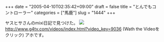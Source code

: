 +++
date = "2005-04-10T02:35:42+09:00"
draft = false
title = "とんでもコントローラー"
categories = ["馬鹿"]
slug = "1444"
+++

ヤスヒサさんのmixi日記で見つけた。
<img src="./?image=4157">
<a href="http://www.g4tv.com/videos/index.html?video_key=9036" target="_blank">http://www.g4tv.com/videos/index.html?video_key=9036
(Wath the Videoをクリック)</a>
アホです。

